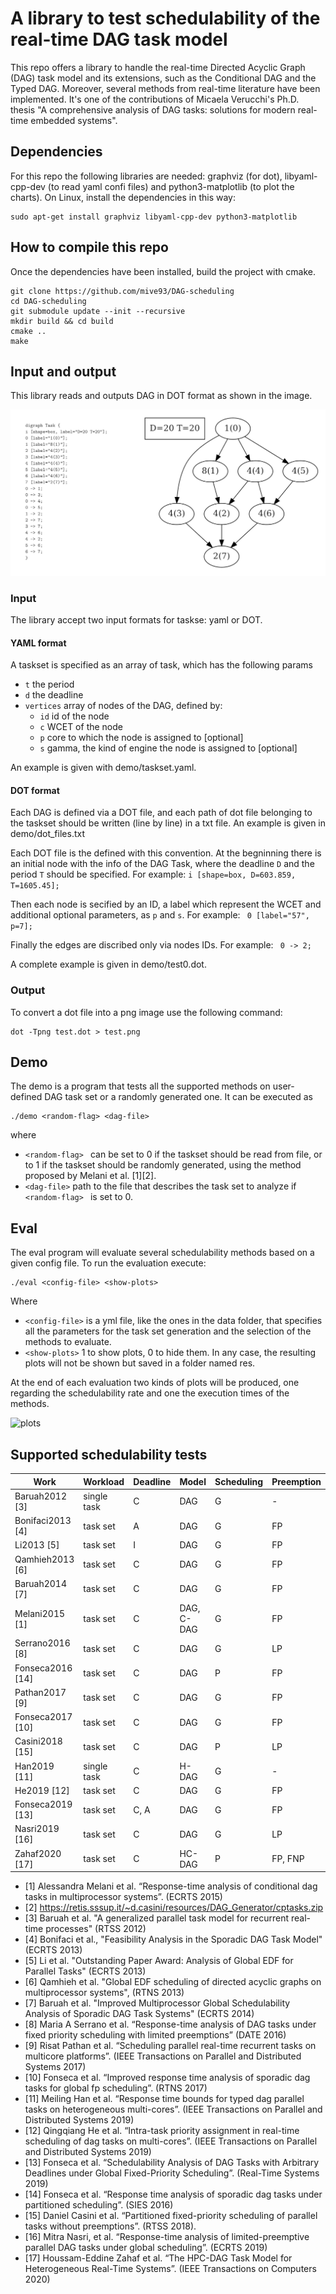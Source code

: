 # A library to test schedulability of the real-time DAG task model

This repo offers a library to handle the real-time Directed Acyclic Graph (DAG) task model and its extensions, such as the Conditional DAG and the Typed DAG.
Moreover, several methods from real-time literature have been implemented. 
It's one of the contributions of Micaela Verucchi's Ph.D. thesis "A comprehensive analysis of DAG tasks: solutions for modern real-time embedded systems".

## Dependencies

For this repo the following libraries are needed: graphviz (for dot), libyaml-cpp-dev (to read yaml confi files) and python3-matplotlib (to plot the charts).
On Linux, install the dependencies in this way:

```
sudo apt-get install graphviz libyaml-cpp-dev python3-matplotlib
```

## How to compile this repo

Once the dependencies have been installed, build the project with cmake.

```
git clone https://github.com/mive93/DAG-scheduling 
cd DAG-scheduling
git submodule update --init --recursive 
mkdir build && cd build
cmake ..
make 
```

## Input and output

This library reads and outputs DAG in DOT format as shown in the image. 

![dot](img/dot_format.png "DAG with DOT") 

### Input

The library accept two input formats for taskse: yaml or DOT.

#### YAML format

A taskset is specified as an array of task, which has the following params
 * ```t``` the period
 * ```d``` the deadline
 * ```vertices``` array of nodes of the DAG, defined by: 
    * ```id``` id of the node
    * ```c``` WCET of the node
    * ```p``` core to which the node is assigned to [optional]
    * ```s``` gamma, the kind of engine the node is assigned to [optional]

An example is given with demo/taskset.yaml.
#### DOT format

Each DAG is defined via a DOT file, and each path of dot file belonging to the taskset should be written (line by line) in a txt file.
An example is given in demo/dot_files.txt

Each DOT file is the defined with this convention.
At the begninning there is an initial node with the info of the DAG Task, where the deadline ```D``` and the period ```T``` should be specified. For example: 
```i [shape=box, D=603.859, T=1605.45]; ```

Then each node is secified by an ID, a label which represent the WCET and additional optional parameters, as ```p``` and ```s```. For example:
``` 0 [label="57", p=7];```

Finally the edges are discribed only via nodes IDs. For example: 
``` 0 -> 2;```

A complete example is given in demo/test0.dot.

### Output

To convert a dot file into a png image use the following command: 

```
dot -Tpng test.dot > test.png
```

## Demo
The demo is a program that tests all the supported methods on user-defined DAG task set or a randomly generated one.
It can be executed as 

```
./demo <random-flag> <dag-file>
```

where
  * ```<random-flag> ``` can be set to 0 if the taskset should be read from file, or to 1 if the taskset should be randomly generated, using the method proposed by Melani et al. [1][2].
  * ```<dag-file>``` path to the file that describes the task set to analyze if ```<random-flag> ``` is set to 0.

## Eval
The eval program will evaluate several schedulability methods based on a given config file.
To run the evaluation execute:

```
./eval <config-file> <show-plots>
```
Where 
  * ```<config-file>``` is a yml file, like the ones in the data folder, that specifies all the parameters for the task set generation and the selection of the methods to evaluate. 
  * ```<show-plots>``` 1 to show plots, 0 to hide them. In any case, the resulting plots will not be shown but saved in a folder named res.

At the end of each evaluation two kinds of plots will be produced, one regarding the schedulability rate and one the execution times of the methods.

![plots](img/sched_times.png "Resulting plots") 


## Supported schedulability tests

| Work                  | Workload    | Deadline | Model      | Scheduling | Preemption | Algorithm |
| ----------------------| ----------- | -------- | ---------- | ---------- | ---------- | --------- |
| Baruah2012 [3]        | single task | C        | DAG        | G          | -          | EDF       |
| Bonifaci2013 [4]      | task set    | A        | DAG        | G          | FP         | EDF, DM   |
| Li2013 [5]            | task set    | I        | DAG        | G          | FP         | EDF       |
| Qamhieh2013 [6]       | task set    | C        | DAG        | G          | FP         | EDF       |
| Baruah2014 [7]        | task set    | C        | DAG        | G          | FP         | EDF       |
| Melani2015 [1]        | task set    | C        | DAG, C-DAG | G          | FP         | EDF, FTP  |
| Serrano2016 [8]       | task set    | C        | DAG        | G          | LP         | FTP       |
| Fonseca2016 [14]      | task set    | C        | DAG        | P          | FP         | FTP       |
| Pathan2017 [9]        | task set    | C        | DAG        | G          | FP         | DM        |
| Fonseca2017 [10]      | task set    | C        | DAG        | G          | FP         | DM        |
| Casini2018 [15]       | task set    | C        | DAG        | P          | LP         | FTP       |
| Han2019 [11]          | single task | C        | H-DAG      | G          | \-         | \-        |
| He2019 [12]           | task set    | C        | DAG        | G          | FP         | EDF, FTP  |
| Fonseca2019 [13]      | task set    | C, A     | DAG        | G          | FP         | EDF, FTP  |
| Nasri2019 [16]        |task set     | C        | DAG        | G          | LP         | EDF       |
| Zahaf2020 [17]        |task set     | C        | HC-DAG     | P          | FP, FNP    | EDF       |

 * [1] Alessandra Melani et al. “Response-time analysis of conditional dag tasks in multiprocessor systems”. (ECRTS 2015)
 * [2] https://retis.sssup.it/~d.casini/resources/DAG_Generator/cptasks.zip
 * [3] Baruah et al. "A generalized parallel task model for recurrent real-time processes" (RTSS 2012)
 * [4] Bonifaci et al., "Feasibility Analysis in the Sporadic DAG Task Model" (ECRTS 2013)
 * [5] Li et al. "Outstanding Paper Award: Analysis of Global EDF for Parallel Tasks" (ECRTS 2013) 
 * [6] Qamhieh et al. "Global EDF scheduling of directed acyclic graphs on multiprocessor systems", (RTNS 2013)
 * [7] Baruah et al. "Improved Multiprocessor Global Schedulability Analysis of Sporadic DAG Task Systems" (ECRTS 2014)
 * [8] Maria A Serrano et al. “Response-time analysis of DAG tasks under fixed priority scheduling with limited preemptions” (DATE 2016)
 * [9] Risat Pathan et al.  “Scheduling parallel real-time recurrent tasks on multicore platforms”. (IEEE Transactions on Parallel and Distributed Systems 2017)
 * [10] Fonseca et al. “Improved response time analysis of sporadic dag tasks for global fp scheduling”.  (RTNS 2017) 
 * [11] Meiling Han et al. “Response time bounds for typed dag parallel tasks on heterogeneous multi-cores”. (IEEE Transactions on Parallel and Distributed Systems 2019)
 * [12] Qingqiang He et al. “Intra-task priority assignment in real-time scheduling of dag tasks on multi-cores”. (IEEE Transactions on Parallel and Distributed Systems 2019)
 * [13] Fonseca et al. “Schedulability Analysis of DAG Tasks with Arbitrary Deadlines under Global Fixed-Priority Scheduling”.  (Real-Time Systems 2019) 
 * [14] Fonseca et al. “Response time analysis of sporadic dag tasks under partitioned scheduling”. (SIES 2016)
 * [15] Daniel Casini et al. “Partitioned fixed-priority scheduling of parallel tasks without preemptions”. (RTSS 2018).
 * [16] Mitra Nasri, et al. “Response-time analysis of limited-preemptive parallel DAG tasks under global scheduling”. (ECRTS 2019)
 * [17] Houssam-Eddine Zahaf et al. “The HPC-DAG Task Model for Heterogeneous Real-Time Systems”. (IEEE Transactions on Computers 2020)


